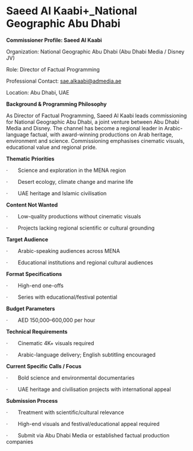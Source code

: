 # Saeed Al Kaabi+_National Geographic Abu Dhabi

**Commissioner Profile: Saeed Al Kaabi**

Organization: National Geographic Abu Dhabi (Abu Dhabi Media / Disney JV)

Role: Director of Factual Programming

Professional Contact: sae.alkaabi@admedia.ae

Location: Abu Dhabi, UAE

**Background & Programming Philosophy**

As Director of Factual Programming, Saeed Al Kaabi leads commissioning for National Geographic Abu Dhabi, a joint venture between Abu Dhabi Media and Disney. The channel has become a regional leader in Arabic-language factual, with award-winning productions on Arab heritage, environment and science. Commissioning emphasises cinematic visuals, educational value and regional pride.

**Thematic Priorities**

·       Science and exploration in the MENA region

·       Desert ecology, climate change and marine life

·       UAE heritage and Islamic civilisation

**Content Not Wanted**

·       Low-quality productions without cinematic visuals

·       Projects lacking regional scientific or cultural grounding

**Target Audience**

·       Arabic-speaking audiences across MENA

·       Educational institutions and regional cultural audiences

**Format Specifications**

·       High-end one-offs

·       Series with educational/festival potential

**Budget Parameters**

·       AED 150,000–600,000 per hour

**Technical Requirements**

·       Cinematic 4K+ visuals required

·       Arabic-language delivery; English subtitling encouraged

**Current Specific Calls / Focus**

·       Bold science and environmental documentaries

·       UAE heritage and civilisation projects with international appeal

**Submission Process**

·       Treatment with scientific/cultural relevance

·       High-end visuals and festival/educational appeal required

·       Submit via Abu Dhabi Media or established factual production companies